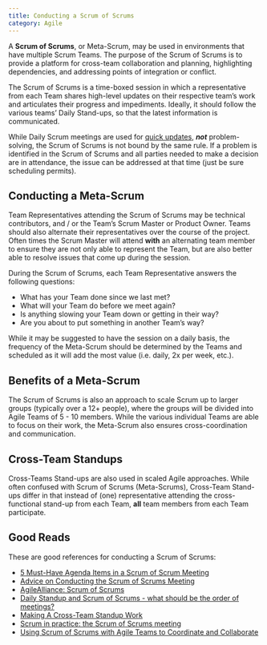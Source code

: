 ```yaml
---
title: Conducting a Scrum of Scrums
category: Agile
---
```


A **Scrum of Scrums**, or Meta-Scrum, may be used in environments that have multiple Scrum Teams. The purpose of the Scrum of Scrums is to provide a platform for cross-team collaboration and planning, highlighting dependencies, and addressing points of integration or conflict.

The Scrum of Scrums is a time-boxed session in which a representative from each Team shares high-level updates on their respective team’s work and articulates their progress and impediments. Ideally, it should follow the various teams’ Daily Stand-ups, so that the latest information is communicated.

While Daily Scrum meetings are used for [quick updates](/guides/conducting_daily_standup/), _**not**_ problem-solving, the Scrum of Scrums is not bound by the same rule. If a problem is identified in the Scrum of Scrums and all parties needed to make a decision are in attendance, the issue can be addressed at that time (just be sure scheduling permits).


## Conducting a Meta-Scrum

Team Representatives attending the Scrum of Scrums may be technical contributors, and / or the Team’s Scrum Master or Product Owner. Teams should also alternate their representatives over the course of the project. Often times the Scrum Master will attend **with** an alternating team member to ensure they are not only able to represent the Team, but are also better able to resolve issues that come up during the session.

During the Scrum of Scrums, each Team Representative answers the following questions:

* What has your Team done since we last met?
* What will your Team do before we meet again?
* Is anything slowing your Team down or getting in their way?
* Are you about to put something in another Team’s way?

While it may be suggested to have the session on a daily basis, the frequency of the Meta-Scrum should be determined by the Teams and scheduled as it will add the most value (i.e. daily, 2x per week, etc.).


## Benefits of a Meta-Scrum

The Scrum of Scrums is also an approach to scale Scrum up to larger groups (typically over a 12+ people), where the groups will be divided into Agile Teams of 5 - 10 members. While the various individual Teams are able to focus on their work, the Meta-Scrum also ensures cross-coordination and communication.


## Cross-Team Standups

Cross-Teams Stand-ups are also used in scaled Agile approaches. While often confused with Scrum of Scrums (Meta-Scrums), Cross-Team Stand-ups differ in that instead of (one) representative attending the cross-functional stand-up from each Team, **all** team members from each Team participate.


## Good Reads

These are good references for conducting a Scrum of Scrums:

* [5 Must-Have Agenda Items in a Scrum of Scrum Meeting](http://aits.org/agile/2016/03/5-must-have-agenda-items-in-a-scrum-of-scrum-meeting/)
* [Advice on Conducting the Scrum of Scrums Meeting](https://www.mountaingoatsoftware.com/articles/advice-on-conducting-the-scrum-of-scrums-meeting)
* [AgileAlliance: Scrum of Scrums](https://www.agilealliance.org/glossary/scrum-of-scrums/)
* [Daily Standup and Scrum of Scrums - what should be the order of meetings?](https://www.scrum.org/forum/scrum-forum/5723/daily-standup-and-scrum-scrums-what-should-be-order-meetings)
* [Making A Cross-Team Standup Work](https://medium.com/@devemail17/making-a-cross-team-standup-work-69237ebf8789)
* [Scrum in practice: the Scrum of Scrums meeting](https://manifesto.co.uk/scrum-of-scrums-meeting/)
* [Using Scrum of Scrums with Agile Teams to Coordinate and Collaborate](https://www.infoq.com/news/2014/03/scrum-of-scrums)
